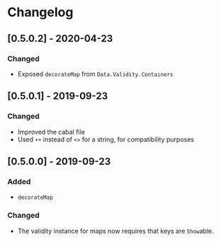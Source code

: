 # Changelog

## [0.5.0.2] - 2020-04-23

### Changed

* Exposed `decorateMap` from `Data.Validity.Containers`

## [0.5.0.1] - 2019-09-23

### Changed

* Improved the cabal file
* Used `++` instead of `<>` for a string, for compatibility purposes

## [0.5.0.0] - 2019-09-23

### Added

* `decorateMap`

### Changed

* The validity instance for maps now requires that keys are `Show`able.

